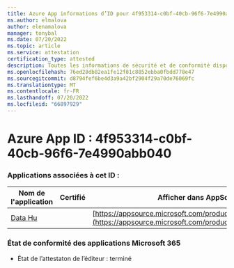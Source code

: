 ```yaml
---
title: Azure App informations d’ID pour 4f953314-c0bf-40cb-96f6-7e4990abb040
ms.author: elmalova
author: elenamalova
manager: tonybal
ms.date: 07/20/2022
ms.topic: article
ms.service: attestation
certification_type: attested
description: Toutes les informations de sécurité et de conformité disponibles pour 4f953314-c0bf-40cb-96f6-7e4990abb040.
ms.openlocfilehash: 76ed28db82ea1fe12f81c8852ebba0fbdd778e47
ms.sourcegitcommit: d8794fef6be4d3a9a42bf2904f29a70de76069fc
ms.translationtype: MT
ms.contentlocale: fr-FR
ms.lasthandoff: 07/20/2022
ms.locfileid: "66897929"
---
```

# <a name="azure-app-id-4f953314-c0bf-40cb-96f6-7e4990abb040"></a>Azure App ID : 4f953314-c0bf-40cb-96f6-7e4990abb040


### <a name="apps-associated-with-this-id"></a>Applications associées à cet ID :
| **Nom de l'application** | **Certifié** | **Afficher dans AppSource** |
|--------------|---------------|-----------------------|
| [Data Hu](../forward/WA200004262.md) |  | [https://appsource.microsoft.com/product/office/WA200004262](https://appsource.microsoft.com/product/office/WA200004262) |

### <a name="microsoft-365-app-compliance-status"></a>État de conformité des applications Microsoft 365
- État de l’attestaton de l’éditeur : terminé
